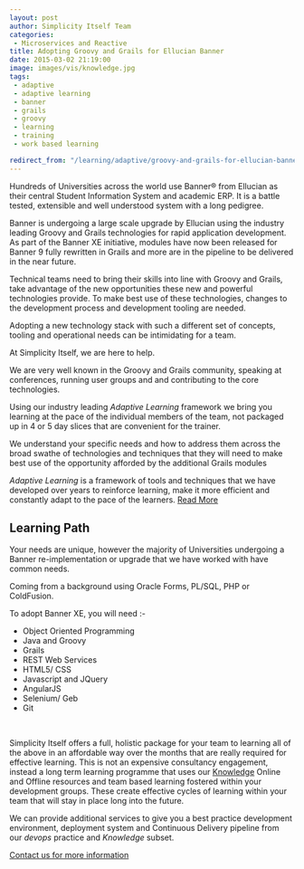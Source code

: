 ```yaml
---
layout: post
author: Simplicity Itself Team
categories:
 - Microservices and Reactive
title: Adopting Groovy and Grails for Ellucian Banner
date: 2015-03-02 21:19:00
image: images/vis/knowledge.jpg
tags:
 - adaptive
 - adaptive learning
 - banner
 - grails
 - groovy
 - learning
 - training
 - work based learning

redirect_from: "/learning/adaptive/groovy-and-grails-for-ellucian-banner.html"
---
```

Hundreds of Universities across the world use Banner® from Ellucian as their central Student Information System and academic ERP. It is a battle tested, extensible and well understood system with a long pedigree.

Banner is undergoing a large scale upgrade by Ellucian using the industry leading Groovy and Grails technologies for rapid application development. As part of the Banner XE initiative, modules have now been released for Banner 9 fully rewritten in Grails and more are in the pipeline to be delivered in the near future.

Technical teams need to bring their skills into line with Groovy and Grails, take advantage of the new opportunities these new and powerful technologies provide. To make best use of these technologies, changes to the development process and development tooling are needed.

Adopting a new technology stack with such a different set of concepts, tooling and operational needs can be intimidating for a team.

At Simplicity Itself, we are here to help.

We are very well known in the Groovy and Grails community, speaking at conferences, running user groups and and contributing to the core technologies.

Using our industry leading <em>Adaptive Learning</em> framework we bring you learning at the pace of the individual members of the team, not packaged up in 4 or 5 day slices that are convenient for the trainer.

We understand your specific needs and how to address them across the broad swathe of technologies and techniques that they will need to make best use of the opportunity afforded by the additional Grails modules

<em>Adaptive Learning</em> is a framework of tools and techniques that we have developed over years to reinforce learning, make it more efficient and constantly adapt to the pace of the learners. <a title="Rationale for Work Based Learning" href="http://www.simplicityitself.com/learning/rationale-for-work-based-learning/" target="_blank">Read More</a>
<h2>Learning Path</h2>
Your needs are unique, however the majority of Universities undergoing a Banner re-implementation or upgrade that we have worked with have common needs.

Coming from a background using Oracle Forms, PL/SQL, PHP or ColdFusion.

To adopt Banner XE, you will need :-
<ul>
	<li>Object Oriented Programming</li>
	<li>Java and Groovy</li>
	<li>Grails</li>
	<li>REST Web Services</li>
	<li>HTML5/ CSS</li>
	<li>Javascript and JQuery</li>
	<li>AngularJS</li>
	<li>Selenium/ Geb</li>
	<li>Git</li>
</ul>
&nbsp;

Simplicity Itself offers a full, holistic package for your team to learning all of the above in an affordable way over the months that are really required for effective learning. This is not an expensive consultancy engagement, instead a long term learning programme that uses our <a title="Expert Learning: The Knowledge" href="http://www.simplicityitself.com/learning/the-knowledge/">Knowledge</a> Online and Offline resources and team based learning fostered within your development groups. These create effective cycles of learning within your team that will stay in place long into the future.

We can provide additional services to give you a best practice development environment, deployment system and Continuous Delivery pipeline from our <em>devops </em>practice and <em>Knowledge</em> subset.

<a href="http://www.simplicityitself.com/#contactus" target="_blank">Contact us for more information</a>